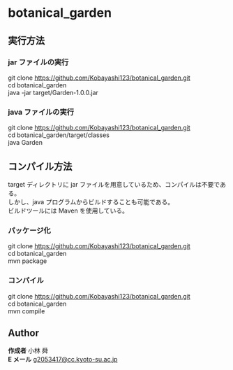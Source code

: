 # botanical_garden

## 実行方法

### jar ファイルの実行

git clone https://github.com/Kobayashi123/botanical_garden.git<br>
cd botanical_garden<br>
java -jar target/Garden-1.0.0.jar<br>

### java ファイルの実行

git clone https://github.com/Kobayashi123/botanical_garden.git<br>
cd botanical_garden/target/classes<br>
java Garden<br>

## コンパイル方法

target ディレクトリに jar ファイルを用意しているため、コンパイルは不要である。<br>
しかし、java プログラムからビルドすることも可能である。<br>
ビルドツールには Maven を使用している。<br>

### パッケージ化

git clone https://github.com/Kobayashi123/botanical_garden.git<br>
cd botanical_garden<br>
mvn package<br>

### コンパイル

git clone https://github.com/Kobayashi123/botanical_garden.git<br>
cd botanical_garden<br>
mvn compile<br>

## Author

**作成者** 小林 舜<br>
**E メール** g2053417@cc.kyoto-su.ac.jp<br>
